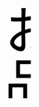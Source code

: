 <?xml version="1.0"?>
<svg width="1118.740157480315" height="793.7007874015749" xmlns="http://www.w3.org/2000/svg" xmlns:svg="http://www.w3.org/2000/svg">
  <g>
    <title>Layer 1</title>
    <rect id="rect-1025" fill="none" stroke-width="0" stroke="#000000" height="424" width="107" y="167.05797" x="438.95654" />
    <text writing-mode="tb" transform="translate(-44.92753601074219,-2.8985507488250732) scale(1,0.9906542301177979) " id="text_1025" font-size="107" x="537.38407" y="171.55989" text-anchor="start" font-family="NIS_R4NC" fill="#000000" xml:space="preserve">お品書き</text>
  </g>
</svg>
